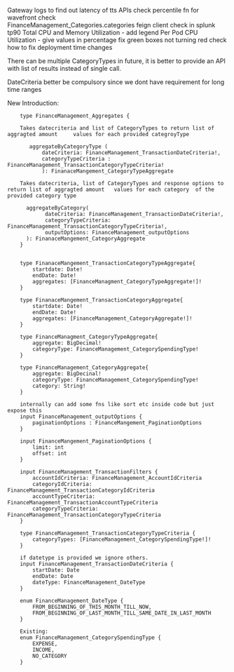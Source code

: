 Gateway logs to find out latency of tts APIs
check percentile fn for wavefront
check   
FinanceManagement_Categories.categories 
feign client check in splunk tp90
Total CPU and Memory Utilization - add legend
Per Pod CPU Utilization - give values in percentage
fix green boxes not turning red 
check how to fix deployment time changes


There can be multiple CategoryTypes in future, it is better to provide an API with list of results instead of single call.

DateCriteria better be compulsory since we dont have requirement for long time ranges


New Introduction:

```
	type FinanceManagement_Aggregates {

	Takes datecriteria and list of CategoryTypes to return list of aggragted amount     values for each provided categroyType

	   aggregateByCategoryType (
		   dateCriteria: FinanceManagement_TransactionDateCriteria!, 
		   categoryTypeCriteria : FinanceManagement_TransactionCategoryTypeCriteria!
		   ): FinanaceMangement_CategoryTypeAggregate

	Takes datecriteria, list of CategoryTypes and response options to return list of aggragted amount   values for each category  of the provided category type

	  aggregateByCategory(
			dateCriteria: FinanceManagement_TransactionDateCriteria!,
			categoryTypeCriteria: FinanceManagement_TransactionCategoryTypeCriteria!, 
			outputOptions: FinanceManagement_outputOptions
	  ): FinanaceMangement_CategoryAggregate
	}


	type FinanaceMangement_TransactionCategoryTypeAggregate{
		startdate: Date!
		endDate: Date!
		aggregates: [FinanceManagment_CategoryTypeAggregate!]! 
	}

	type FinanaceMangement_TransactionCategoryAggregate{
		startdate: Date!
		endDate: Date!
		aggregates: [FinanceManagement_CategoryAggregate!]! 
	}

	type FinanceManagment_CategoryTypeAggregate{
		aggregate: BigDecimal!
		categoryType: FinanceManagement_CategorySpendingType!
	}

	type FinanceManagement_CategoryAggregate{
		aggregate: BigDecinal!
	    categoryType: FinanceManagement_CategorySpendingType!
	    category: String!
	}

	internally can add some fns like sort etc inside code but just expose this 
	input FinanceManagement_outputOptions {
		paginationOptions : FinanceMangement_PaginationOptions
	}
	
	input FinanceMangement_PaginationOptions {
		limit: int
		offset: int
	}

	input FinanceManagement_TransactionFilters {  
	    accountIdCriteria: FinanceManagement_AccountIdCriteria  
	    categoryIdCriteria: FinanceManagement_TransactionCategoryIdCriteria  
	    accountTypeCriteria: FinanceManagement_TransactionAccountTypeCriteria
	    categoryTypeCriteria: FinanceManagement_TransactionCategoryTypeCriteria
	}

	type FinanceManagement_TransactionCategoryTypeCriteria {
		categoryTypes: [FinanceManagement_CategorySpendingType!]!
	}

	if datetype is provided we ignore others.
	input FinanceManagement_TransactionDateCriteria {  
	    startDate: Date  
	    endDate: Date  
	    dateType: FinanceManagement_DateType
	}

	enum FinanceManagement_DateType {
		FROM_BEGINNING_OF_THIS_MONTH_TILL_NOW,
		FROM_BEGINNING_OF_LAST_MONTH_TILL_SAME_DATE_IN_LAST_MONTH
	}

	Existing: 
	enum FinanceManagement_CategorySpendingType {  
	    EXPENSE,  
	    INCOME,  
	    NO_CATEGORY  
	}

```

	


